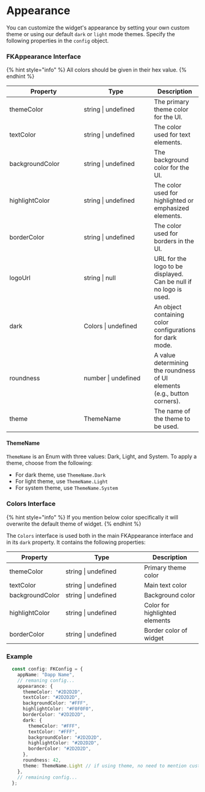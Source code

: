 # Appearance

You can customize the widget's appearance by setting your own custom theme or using our default `dark` or `light` mode themes. Specify the following properties in the `config` object.

### FKAppearance Interface

{% hint style="info" %}
All colors should be given in their hex value.
{% endhint %}

<table><thead><tr><th width="197">Property</th><th width="195">Type</th><th>Description</th></tr></thead><tbody><tr><td>themeColor</td><td>string | undefined</td><td>The primary theme color for the UI.</td></tr><tr><td>textColor</td><td>string | undefined</td><td>The color used for text elements.</td></tr><tr><td>backgroundColor</td><td>string | undefined</td><td>The background color for the UI.</td></tr><tr><td>highlightColor</td><td>string | undefined</td><td>The color used for highlighted or emphasized elements.</td></tr><tr><td>borderColor</td><td>string | undefined</td><td>The color used for borders in the UI.</td></tr><tr><td>logoUrl</td><td>string | null</td><td>URL for the logo to be displayed. Can be null if no logo is used.</td></tr><tr><td>dark</td><td>Colors | undefined</td><td>An object containing color configurations for dark mode.</td></tr><tr><td>roundness</td><td>number | undefined</td><td>A value determining the roundness of UI elements (e.g., button corners).</td></tr><tr><td>theme</td><td>ThemeName</td><td>The name of the theme to be used. </td></tr></tbody></table>

#### ThemeName

`ThemeName` is an Enum with three values: Dark, Light, and System. To apply a theme, choose from the following:

* For dark theme, use `ThemeName.Dark`
* For light theme, use `ThemeName.Light`
* For system theme, use `ThemeName.System`

### Colors Interface

{% hint style="info" %}
If you mention below color specifically it will overwrite the default theme of widget.
{% endhint %}

The `Colors` interface is used both in the main FKAppearance interface and in its `dark` property. It contains the following properties:

<table><thead><tr><th>Property</th><th width="190">Type</th><th>Description</th></tr></thead><tbody><tr><td>themeColor</td><td>string | undefined</td><td>Primary theme color</td></tr><tr><td>textColor</td><td>string | undefined</td><td>Main text color</td></tr><tr><td>backgroundColor</td><td>string | undefined</td><td>Background color</td></tr><tr><td>highlightColor</td><td>string | undefined</td><td>Color for highlighted elements</td></tr><tr><td>borderColor</td><td>string | undefined</td><td>Border color of widget</td></tr></tbody></table>

### Example

```typescript
  const config: FKConfig = {
    appName: "Dapp Name",
    // remaning config...
    appearance: {
      themeColor: "#2D2D2D",
      textColor: "#2D2D2D",
      backgroundColor: "#FFF",
      highlightColor: "#F0F0F0",
      borderColor: "#2D2D2D",
      dark: {
        themeColor: "#FFF", 
        textColor: "#FFF", 
        backgroundColor: "#2D2D2D", 
        highlightColor: "#2D2D2D", 
        borderColor: "#2D2D2D",
      },
      roundness: 42,
      theme: ThemeName.Light // if using theme, no need to mention custom colors
    },
    // remaining config...
  };
```
